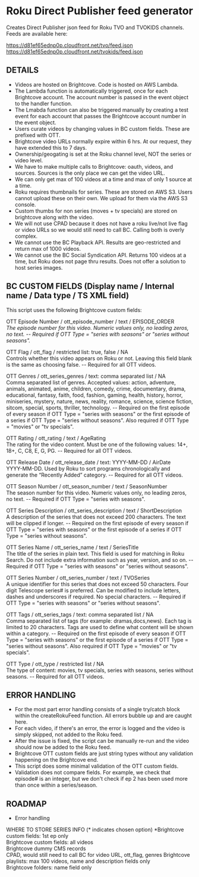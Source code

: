 # Roku Direct Publisher feed generator

Creates Direct Publisher json feed for Roku TVO and TVOKIDS channels. Feeds are available here:  
  
https://d81ef65ednp0p.cloudfront.net/tvo/feed.json  
https://d81ef65ednp0p.cloudfront.net/tvokids/feed.json  

## DETAILS

- Videos are hosted on Brightcove. Code is hosted on AWS Lambda.  
- The Lambda function is automatically triggered, once for each Brightcove account. The account number is passed in the event object to the handler function.
- The Lmabda function can also be triggered manually by creating a test event for each account that passes the Brightcove account number in the event object.
- Users curate videos by changing values in BC custom fields. These are prefixed with OTT.
- Brightcove video URLs normally expire within 6 hrs. At our request, they have extended this to 7 days.
- Ownership/geogating is set at the Roku channel level, NOT the series or video level.
- We have to make multiple calls to Brightcove: oauth, videos, and sources. Sources is the only place we can get the video URL.
- We can only get max of 100 videos at a time and max of only 1 source at a time.
- Roku requires thumbnails for series. These are stored on AWS S3. Users cannot upload these on their own. We upload for them via the AWS S3 console.
- Custom thumbs for non series (moves + tv specials) are stored on brightcove along with the video.
- We will not use CPAD because it does not have a roku live/not live flag or video URLs so we would still need to call BC. Calling both is overly complex.
- We cannot use the BC Playback API. Results are geo-restricted and return max of 1000 videos.
- We cannot use the BC Social Syndication API. Returns 100 videos at a time, but Roku does not page thru results. Does not offer a solution to host series images.

## BC CUSTOM FIELDS (Display name / Internal name / Data type / TS XML field)

This script uses the following Brightcove custom fields:  
  
OTT Episode Number / ott_episode_number / text / EPISODE_ORDER  
*The episode number for this video. Numeric values only, no leading zeros, no text. -- Required if OTT Type = "series with seasons" or "series without seasons".*  
  
OTT Flag / ott_flag / restricted list: true, false  / NA  
Controls whether this video appears on Roku or not. Leaving this field blank is the same as choosing false. -- Required for all OTT videos.  
  
OTT Genres / ott_series_genres / text: comma separated list / NA  
Comma separated list of genres. Accepted values: action, adventure, animals, animated, anime, children, comedy, crime, documentary, drama, educational, fantasy, faith, food, fashion, gaming, health, history, horror, miniseries, mystery, nature, news, reality, romance, science, science fiction, sitcom, special, sports, thriller, technology. -- Required on the first episode of every season if OTT Type = "series with seasons" or the first episode of a series if OTT Type = "series without seasons". Also required if OTT Type = "movies" or "tv specials".  
  
OTT Rating / ott_rating / text / AgeRating  
The rating for the video content. Must be one of the following values: 14+, 18+, C, C8, E, G, PG. -- Required for all OTT videos.  
  
OTT Release Date / ott_release_date / text: YYYY-MM-DD / AirDate  
YYYY-MM-DD. Used by Roku to sort programs chronologically and generate the “Recently Added” category. -- Required for all OTT videos.  
  
OTT Season Number / ott_season_number / text / SeasonNumber  
The season number for this video. Numeric values only, no leading zeros, no text. -- Required if OTT Type = "series with seasons".  
  
OTT Series Description / ott_series_description / text / ShortDescription  
A description of the series that does not exceed 200 characters. The text will be clipped if longer. -- Required on the first episode of every season if OTT Type = "series with seasons" or the first episode of a series if OTT Type = "series without seasons".  
  
OTT Series Name / ott_series_name / text / SeriesTitle  
The title of the series in plain text. This field is used for matching in Roku Search. Do not include extra information such as year, version, and so on. -- Required if OTT Type = "series with seasons" or "series without seasons".  
  
OTT Series Number / ott_series_number / text / TVOSeries  
A unique identifier for this series that does not exceed 50 characters. Four digit Telescope series# is preferred. Can be modified to include letters, dashes and underscores if required. No special characters. -- Required if OTT Type = "series with seasons" or "series without seasons".  
  
OTT Tags / ott_series_tags / text: comma separated list / NA  
Comma separated list of tags (for example: dramas,docs,news). Each tag is limited to 20 characters. Tags are used to define what content will be shown within a category. -- Required on the first episode of every season if OTT Type = "series with seasons" or the first episode of a series if OTT Type = "series without seasons". Also required if OTT Type = "movies" or "tv specials".  
  
OTT Type / ott_type / restricted list / NA  
The type of content: movies, tv specials, series with seasons, series without seasons. -- Required for all OTT videos.  

## ERROR HANDLING

- For the most part error handling consists of a single try/catch block within the createRokuFeed function. All errors bubble up and are caught here.
- For each video, if there's an error, the error is logged and the video is simply skipped, not added to the Roku feed.
- After the issue is fixed, the script can be manually re-run and the video should now be added to the Roku feed.
- Brightcove OTT custom fields are just string types without any validation happening on the Brightcove end.
- This script does some minimal validation of the OTT custom fields.
- Validation does not compare fields. For example, we check that episode# is an integer, but we don't check if ep 2 has been used more than once within a series/season.

## ROADMAP

- Error handling

WHERE TO STORE SERIES INFO (* indicates chosen option)
*Brightcove custom fields: 1st ep only  
Brightcove custom fields: all videos  
Brightcove dummy CMS records  
CPAD, would still need to call BC for video URL, ott_flag, genres
Brightcove playlists: max 100 videos, name and description fields only  
Brightcove folders: name field only  
